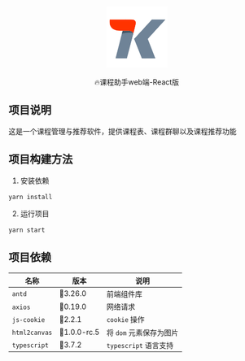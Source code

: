 <p align="center"><img src="./readme-assets/logo.png"></p>
<p align="center"><g-emoji class="g-emoji" alias="fire" fallback-src="https://github.githubassets.com/images/icons/emoji/unicode/1f525.png">🔥</g-emoji>课程助手web端-React版</p>

## 项目说明

这是一个课程管理与推荐软件，提供课程表、课程群聊以及课程推荐功能

## 项目构建方法

1. 安装依赖

```bash
yarn install
```

2. 运行项目

```bash
yarn start
```

## 项目依赖

| 名称          | 版本       | 说明                    |
| ------------- | ---------- | ----------------------- |
| `antd`        | :car:3.26.0     | 前端组件库              |
| `axios`       | :car:0.19.0     | 网络请求                |
| `js-cookie`   | :car:2.2.1      | `cookie` 操作           |
| `html2canvas` | :car:1.0.0-rc.5 | 将 `dom` 元素保存为图片 |
| `typescript`  | :car:3.7.2      | `typescript` 语言支持   |

